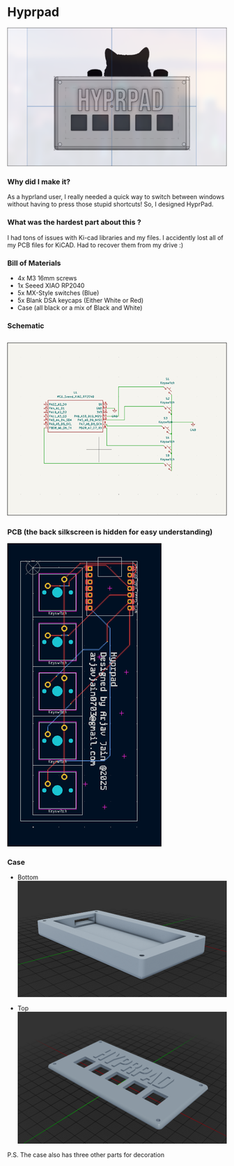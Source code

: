 # Hyprpad
![image](images/img.png)
### Why did I make it?
As a hyprland user, I really needed a quick way to switch between windows without having to press those stupid shortcuts! So, I designed HyprPad.

### What was the hardest part about this ?
I had tons of issues with Ki-cad libraries and my files. I accidently lost all of my PCB files for KiCAD. Had to recover them from my drive :)

### Bill of Materials
 - 4x M3 16mm screws 
 - 1x Seeed XIAO RP2040
 - 5x MX-Style switches (Blue)
 - 5x Blank DSA keycaps (Either White or Red)
 - Case (all black or a mix of Black and White)

### Schematic
![image](images/sch.png)
---
### PCB (the back silkscreen is hidden for easy understanding)
![image](images/pcb.png)

### Case
- Bottom
![image](images/bot.png)

- Top
![image](images/top.png)

P.S. The case also has three other parts for decoration